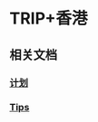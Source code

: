 # TRIP+香港
## 相关文档 
### [计划](https://kdocs.cn/l/chuk7hkMLze5)
### [Tips](https://kdocs.cn/l/ccri4UM03wrW)
